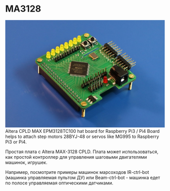 # MA3128
![MA3128 photo](images/ma3128_1.jpg "Фото платы MA3128")
Altera CPLD MAX EPM3128TC100 hat board for Raspberry Pi3 / Pi4
Board helps to attach step motors 28BYJ-48 or servos like MG995 to Raspberry Pi3 or Pi4.

Простая плата с Altera MAX-3128 CPLD. Плата может использоваться, как простой контроллер для управления шаговыми двигателями машинок, игрушек.

Например, посмотрите примеры машинок марсоходов IR-ctrl-bot (машинка управляемая пультом ДУ) или Beam-ctrl-bot - машинка едет по полосе управляемая оптическими датчиками.